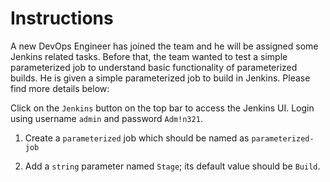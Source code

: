 # Instructions

A new DevOps Engineer has joined the team and he will be assigned some Jenkins related tasks. Before that, the team wanted to test a simple parameterized job to understand basic functionality of parameterized builds. He is given a simple parameterized job to build in Jenkins. Please find more details below:

Click on the `Jenkins` button on the top bar to access the Jenkins UI. Login using username `admin` and password `Adm!n321`.

1. Create a `parameterized` job which should be named as `parameterized-job`

2. Add  a `string` parameter named `Stage`; its default value should be `Build`.
